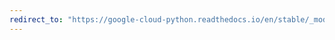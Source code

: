 ```yaml
---
redirect_to: "https://google-cloud-python.readthedocs.io/en/stable/_modules/google/api_core/retry.html"
---
```

